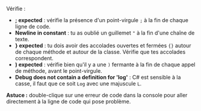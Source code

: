 Vérifie :

+ **; expected** : vérifie la présence d'un point-virgule `;` à la fin de chaque ligne de code.
+ **Newline in constant** : tu as oublié un guillemet `"` à la fin d'une chaîne de texte.
+ **} expected** : tu dois avoir des accolades ouvertes et fermées `{}` autour de chaque méthode et autour de la classe. Vérifie que tes accolades correspondent.
+ **) expected** : vérifie bien qu'il y a une `)` fermante à la fin de chaque appel de méthode, avant le point-virgule.
+ **Debug does not contain a definition for 'log'** : C# est sensible à la casse, il faut que ce soit `Log` avec une majuscule `L`.

**Astuce :** double-clique sur une erreur de code dans la console pour aller directement à la ligne de code qui pose problème.
